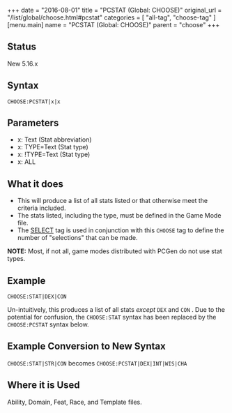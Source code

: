 +++
date = "2016-08-01"
title = "PCSTAT (Global: CHOOSE)"
original_url = "/list/global/choose.html#pcstat"
categories = [ "all-tag", "choose-tag" ]
[menu.main]
    name = "PCSTAT (Global: CHOOSE)"
    parent = "choose"
+++

## Status

New 5.16.x

## Syntax

`CHOOSE:PCSTAT|x|x`

## Parameters

-   x: Text (Stat abbreviation)
-   x: TYPE=Text (Stat type)
-   x: !TYPE=Text (Stat type)
-   x: ALL



What it does
------------

-   This will produce a list of all stats listed or that otherwise meet
    the criteria included.
-   The stats listed, including the type, must be defined in the Game
    Mode file.
-   The [SELECT](/list/global/other/select.html) tag is used in
    conjunction with this `CHOOSE` tag to define the number of
    "selections" that can be made.

**NOTE:** Most, if not all, game modes distributed with PCGen do not use
stat types.

Example
-------

`CHOOSE:STAT|DEX|CON`

Un-intuitively, this produces a list of all stats *except* `DEX` and
`CON` . Due to the potential for confusion, the `CHOOSE:STAT` syntax has
been replaced by the `CHOOSE:PCSTAT` syntax below.

Example Conversion to New Syntax
--------------------------------

`CHOOSE:STAT|STR|CON` becomes `CHOOSE:PCSTAT|DEX|INT|WIS|CHA`

Where it is Used
----------------

Ability, Domain, Feat, Race, and Template files.


